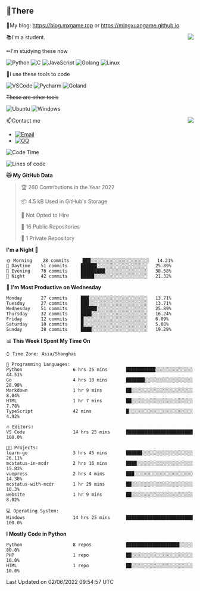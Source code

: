 
## 👏There

📰My blog: https://blog.mxgame.top or https://mingxuangame.github.io

<img align="right" src="https://github-readme-stats.vercel.app/api/top-langs/?username=MingxuanGame"/>


📚I'm a student.

✏I'm studying these now

![Python](https://img.shields.io/badge/-Python-blue?style=flat-square&logo=Python&logoColor=fff)
![C](https://img.shields.io/badge/-C-585858?style=flat-square&logo=C&logoColor=fff)
![JavaScript](https://img.shields.io/badge/-JavaScript-ffca18?style=flat-square&logo=JavaScript&logoColor=fff)
![Golang](https://img.shields.io/badge/-Go-007d9c?style=flat-square&logo=Go&logoColor=fff)
![Linux](https://img.shields.io/badge/-Linux-black?style=flat-square&logo=Linux&logoColor=fff)

🔨I use these tools to code

![VSCode](https://img.shields.io/badge/-VSCode-blue?style=flat-square&logo=visualstudiocode&logoColor=fff)
![Pycharm](https://img.shields.io/badge/-Pycharm-green?style=flat-square&logo=pycharm&logoColor=fff)
![Goland](https://img.shields.io/badge/-Goland-purple?style=flat-square&logo=goland&logoColor=fff)

 ~~These are other tools~~

![Ubuntu](https://img.shields.io/badge/-Ubuntu-orange?style=flat-square&logo=Ubuntu&logoColor=fff)
![Windows](https://img.shields.io/badge/-Windows-blue?style=flat-square&logo=Windows&logoColor=fff)

<img align="right" src="https://github-readme-stats.vercel.app/api?username=MingxuanGame" />


📫Contact me

* [![Email](https://img.shields.io/badge/Email-MingxuanGame@outlook.com-1?style=social&logoColor=fff)](mailto:MingxuanGame@outlook.com)
* [![QQ](https://img.shields.io/badge/QQ-1060148379-1?style=social&logoColor=fff)](tencent://AddContact/?fromId=45&fromSubId=1&subcmd=all&uin=1060148379&website=www.oicqzone.com)

<!--START_SECTION:waka-->
![Code Time](http://img.shields.io/badge/Code%20Time-20%20hrs%2015%20mins-blue)

![Lines of code](https://img.shields.io/badge/From%20Hello%20World%20I%27ve%20Written-27%20Thousand%20lines%20of%20code-blue)

**🐱 My GitHub Data** 

> 🏆 260 Contributions in the Year 2022
 > 
> 📦 4.5 kB Used in GitHub's Storage 
 > 
> 🚫 Not Opted to Hire
 > 
> 📜 16 Public Repositories 
 > 
> 🔑 1 Private Repository 
 > 
**I'm a Night 🦉** 

```text
🌞 Morning    28 commits     ███░░░░░░░░░░░░░░░░░░░░░░   14.21% 
🌆 Daytime    51 commits     ██████░░░░░░░░░░░░░░░░░░░   25.89% 
🌃 Evening    76 commits     █████████░░░░░░░░░░░░░░░░   38.58% 
🌙 Night      42 commits     █████░░░░░░░░░░░░░░░░░░░░   21.32%

```
📅 **I'm Most Productive on Wednesday** 

```text
Monday       27 commits     ███░░░░░░░░░░░░░░░░░░░░░░   13.71% 
Tuesday      27 commits     ███░░░░░░░░░░░░░░░░░░░░░░   13.71% 
Wednesday    51 commits     ██████░░░░░░░░░░░░░░░░░░░   25.89% 
Thursday     32 commits     ████░░░░░░░░░░░░░░░░░░░░░   16.24% 
Friday       12 commits     █░░░░░░░░░░░░░░░░░░░░░░░░   6.09% 
Saturday     10 commits     █░░░░░░░░░░░░░░░░░░░░░░░░   5.08% 
Sunday       38 commits     ████░░░░░░░░░░░░░░░░░░░░░   19.29%

```


📊 **This Week I Spent My Time On** 

```text
⌚︎ Time Zone: Asia/Shanghai

💬 Programming Languages: 
Python                   6 hrs 25 mins       ███████████░░░░░░░░░░░░░░   44.51% 
Go                       4 hrs 10 mins       ███████░░░░░░░░░░░░░░░░░░   28.98% 
Markdown                 1 hr 9 mins         ██░░░░░░░░░░░░░░░░░░░░░░░   8.04% 
HTML                     1 hr 7 mins         ██░░░░░░░░░░░░░░░░░░░░░░░   7.78% 
TypeScript               42 mins             █░░░░░░░░░░░░░░░░░░░░░░░░   4.92%

🔥 Editors: 
VS Code                  14 hrs 25 mins      █████████████████████████   100.0%

🐱‍💻 Projects: 
learn-go                 3 hrs 45 mins       ██████░░░░░░░░░░░░░░░░░░░   26.11% 
mcstatus-in-mcdr         2 hrs 16 mins       ████░░░░░░░░░░░░░░░░░░░░░   15.83% 
vuepress                 2 hrs 4 mins        ███░░░░░░░░░░░░░░░░░░░░░░   14.38% 
mcstatus-with-mcdr       1 hr 29 mins        ██░░░░░░░░░░░░░░░░░░░░░░░   10.3% 
website                  1 hr 9 mins         ██░░░░░░░░░░░░░░░░░░░░░░░   8.02%

💻 Operating System: 
Windows                  14 hrs 25 mins      █████████████████████████   100.0%

```

**I Mostly Code in Python** 

```text
Python                   8 repos             ████████████████████░░░░░   80.0% 
PHP                      1 repo              ██░░░░░░░░░░░░░░░░░░░░░░░   10.0% 
HTML                     1 repo              ██░░░░░░░░░░░░░░░░░░░░░░░   10.0%

```



 Last Updated on 02/06/2022 09:54:57 UTC
<!--END_SECTION:waka-->

